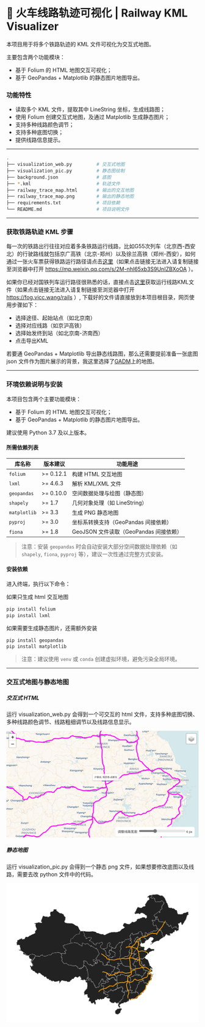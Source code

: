 # 🚄 火车线路轨迹可视化 | Railway KML Visualizer
本项目用于将多个铁路轨迹的 KML 文件可视化为交互式地图。

主要包含两个功能模块：
- 基于 Folium 的 HTML 地图交互可视化；
- 基于 GeoPandas + Matplotlib 的静态图片地图导出。

### 功能特性
- 读取多个 KML 文件，提取其中 LineString 坐标，生成线路图；
- 使用 Folium 创建交互式地图，及通过 Matplotlib 生成静态图片；
- 支持多种线路颜色调节；
- 支持多种底图切换；
- 提供线路信息提示。
---

```bash
.
├── visualization_web.py         # 交互式地图
├── visualization_pic.py         # 静态图绘制
├── background.json              # 底图
├── *.kml                        # 轨迹文件
├── railway_trace_map.html       # 输出的交互地图
├── railway_trace_map.png        # 输出的静态地图
├── requirements.txt             # 项目依赖
└── README.md                    # 项目说明文件
```

---


### 获取铁路轨迹 KML 步骤
每一次的铁路出行往往对应着多条铁路运行线路，比如G55次列车（北京西-西安北）的行驶路线就包括京广高铁（北京-郑州）以及徐兰高铁（郑州-西安），如何通过一张火车票获得铁路运行路径请点击[这里](https://mp.weixin.qq.com/s/2M-nhI65xb3S9UnIZBXoOA "这里")（如果点击链接无法进入请复制链接至浏览器中打开 https://mp.weixin.qq.com/s/2M-nhI65xb3S9UnIZBXoOA ）。

如果你已经对国铁列车运行路径很熟悉的话，直接点击[这里](https://fog.vicc.wang/rails "这里")获取运行线路KML文件（如果点击链接无法进入请复制链接至浏览器中打开 https://fog.vicc.wang/rails ）, 下载好的文件请直接放到本项目根目录，网页使用步骤如下：
- 选择途径、起始站点（如北京南）
- 选择对应线路（如京沪高铁）
- 选择始发终到站（如北京南-济南西）
- 点击导出KML

若要通 GeoPandas + Matplotlib 导出静态线路图，那么还需要提前准备一张底图 json 文件作为图片展示的背景，我这里选择了[GADM](https://gadm.org/download_country.html "GADM")上的地图。

---

### 环境依赖说明与安装
本项目包含两个主要功能模块：
- 基于 Folium 的 HTML 地图交互可视化；
- 基于 GeoPandas + Matplotlib 的静态图片地图导出。

建议使用 Python 3.7 及以上版本。


#### 所需依赖列表

| 库名称        | 版本建议     | 功能用途                                 |
|---------------|--------------|------------------------------------------|
| `folium`      | >= 0.12.1    | 构建 HTML 交互地图                        |
| `lxml`        | >= 4.6.3     | 解析 KML/XML 文件                         |
| `geopandas`   | >= 0.10.0    | 空间数据处理与绘图（静态图）             |
| `shapely`     | >= 1.7       | 几何对象处理（如 LineString）            |
| `matplotlib`  | >= 3.3       | 生成 PNG 静态地图                        |
| `pyproj`      | >= 3.0       | 坐标系转换支持（GeoPandas 间接依赖）     |
| `fiona`       | >= 1.8       | GeoJSON 文件读取（GeoPandas 间接依赖）   |


> 注意：安装 `geopandas` 时会自动安装大部分空间数据处理依赖（如 `shapely`, `fiona`, `pyproj` 等），建议一次性通过完整方式安装。

#### 安装依赖
进入终端，执行以下命令：

如果只生成 html 交互地图
```bash
pip install folium
pip install lxml
```
如果需要生成静态图片，还需额外安装
```bash
pip install geopandas
pip install matplotlib
```
> 注意：建议使用 `venv` 或 `conda` 创建虚拟环境，避免污染全局环境。

---

### 交互式地图与静态地图

##### 交互式 HTML
运行 visualization_web.py 会得到一个可交互的 html 文件，支持多种底图切换、多种线路颜色调节、线路粗细调节以及线路信息显示。

![交互式地图](screenshot.png)

##### 静态地图
运行 visualization_pic.py 会得到一个静态 png 文件，如果想要修改底图以及线路，需要去改 python 文件中的代码。

![静态地图](railway_trace_map.png)
